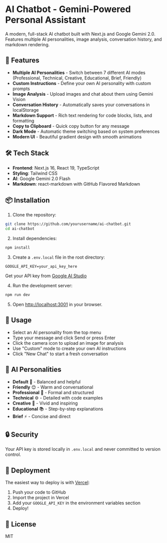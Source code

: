 # AI Chatbot - Gemini-Powered Personal Assistant

A modern, full-stack AI chatbot built with Next.js and Google Gemini 2.0. Features multiple AI personalities, image analysis, conversation history, and markdown rendering.

## 🌟 Features

- **Multiple AI Personalities** - Switch between 7 different AI modes (Professional, Technical, Creative, Educational, Brief, Friendly)
- **Custom Instructions** - Define your own AI personality with custom prompts
- **Image Analysis** - Upload images and chat about them using Gemini Vision
- **Conversation History** - Automatically saves your conversations in localStorage
- **Markdown Support** - Rich text rendering for code blocks, lists, and formatting
- **Copy to Clipboard** - Quick copy button for any message
- **Dark Mode** - Automatic theme switching based on system preferences
- **Modern UI** - Beautiful gradient design with smooth animations

## 🛠️ Tech Stack

- **Frontend**: Next.js 16, React 19, TypeScript
- **Styling**: Tailwind CSS
- **AI**: Google Gemini 2.0 Flash
- **Markdown**: react-markdown with GitHub Flavored Markdown

## 📦 Installation

1. Clone the repository:
```bash
git clone https://github.com/yourusername/ai-chatbot.git
cd ai-chatbot
```

2. Install dependencies:
```bash
npm install
```

3. Create a `.env.local` file in the root directory:
```env
GOOGLE_API_KEY=your_api_key_here
```

Get your API key from [Google AI Studio](https://aistudio.google.com/app/apikey)

4. Run the development server:
```bash
npm run dev
```

5. Open [http://localhost:3001](http://localhost:3001) in your browser.

## 🎯 Usage

- Select an AI personality from the top menu
- Type your message and click Send or press Enter
- Click the camera icon to upload an image for analysis
- Use "Custom" mode to create your own AI instructions
- Click "New Chat" to start a fresh conversation

## 📝 AI Personalities

- **Default** 🤖 - Balanced and helpful
- **Friendly** 😊 - Warm and conversational
- **Professional** 💼 - Formal and structured
- **Technical** ⚙️ - Detailed with code examples
- **Creative** 🎨 - Vivid and inspiring
- **Educational** 📚 - Step-by-step explanations
- **Brief** ⚡ - Concise and direct

## 🔒 Security

Your API key is stored locally in `.env.local` and never committed to version control.

## 🚢 Deployment

The easiest way to deploy is with [Vercel](https://vercel.com):

1. Push your code to GitHub
2. Import the project in Vercel
3. Add your `GOOGLE_API_KEY` in the environment variables section
4. Deploy!

## 📄 License

MIT

